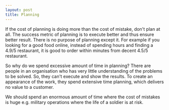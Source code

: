 ```yaml
---
layout: post
title: Planning
---
```


If the cost of planning is doing more than the cost of mistake, don't plan at all. The success metric of planning is to execute better and thus ensure better result. There is no purpose of planning except it. For example if you looking for a good food online, instead of spending hours and finding a 4.9/5 restaurant, it is good to order within minutes from decent 4.5/5 restaurant.

So why do we spend excessive amount of time in planning? There are people in an organisation who has very little understanding of the problems to be solved. So, they can't execute and show the results. To create an appearance of the work, they spend extensive time planning, which delivers no value to a customer.

We should spend an enormous amount of time where the cost of mistakes is huge e.g. military operations where the life of a soldier is at risk. 
